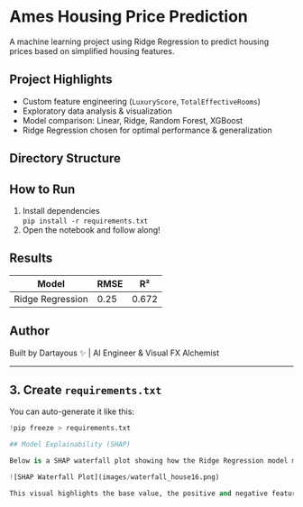 # Ames Housing Price Prediction 

A machine learning project using Ridge Regression to predict housing prices based on simplified housing features.

## Project Highlights
- Custom feature engineering (`LuxuryScore`, `TotalEffectiveRooms`)
- Exploratory data analysis & visualization
- Model comparison: Linear, Ridge, Random Forest, XGBoost
- Ridge Regression chosen for optimal performance & generalization

## Directory Structure


## How to Run
1. Install dependencies  
   `pip install -r requirements.txt`  
2. Open the notebook and follow along!  

## Results
| Model             | RMSE | R²    |
|------------------|------|-------|
| Ridge Regression  | 0.25 | 0.672 |

## Author
Built by Dartayous ✨ | AI Engineer & Visual FX Alchemist

---

## 3. Create `requirements.txt`

You can auto-generate it like this:

```python
!pip freeze > requirements.txt

## Model Explainability (SHAP)

Below is a SHAP waterfall plot showing how the Ridge Regression model made its prediction for a specific home (Index #16):

![SHAP Waterfall Plot](images/waterfall_house16.png)

This visual highlights the base value, the positive and negative feature contributions, and the final log-price prediction—illustrating interpretability at the individual prediction level.
